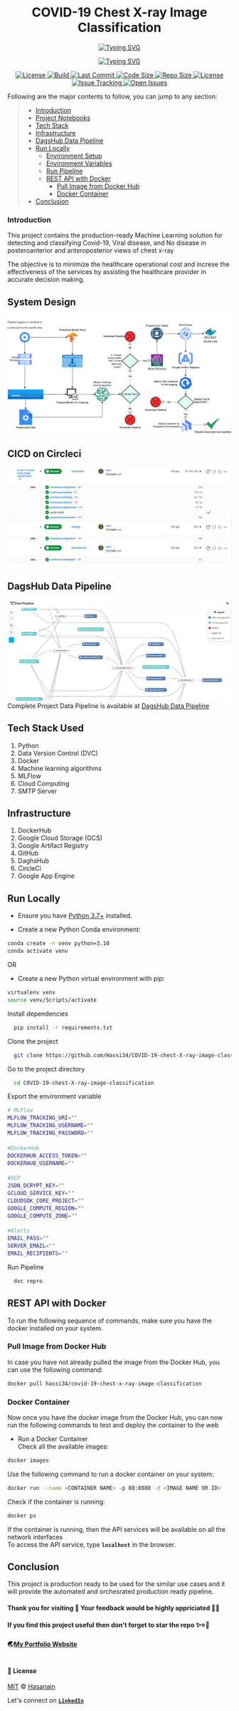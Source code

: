 <p align="center">
    <b>
        <h1 align="center">COVID-19 Chest X-ray Image Classification</h1>
    </b>
</p>
<p align="center">
<a href="https://github.com/Hassi34/COVID-19-chest-X-ray-image-classification">
    <img src="https://readme-typing-svg.demolab.com?font=Georgia&c=g&size=18&duration=3000&pause=6000&multiline=True&center=true&width=800&height=40&lines= Vision AI for detecting COVID-19 in chest X-ray images;" alt="Typing SVG" />
</a>
</p>
<p align="center">
<a href="https://github.com/Hassi34/COVID-19-chest-X-ray-image-classification">
    <img src="https://readme-typing-svg.demolab.com?font=Georgia&size=18&duration=2000&pause=1500&multiline=False&color=10D736FF&center=true&width=500&height=40&lines=AI+%7C+Vision AI%7C+Tensorflow%7C+DVC%7C+MLflow%7C+MLOps;Python+%7C+3.7+%7C+3.8+%7C+3.9+%7C+3.10;Online Prediction+%7CREST API+%7C+MLFlow+%7CGoogle App Engine;FAST API+%7CGoogle Cloud Storage (GCS)+%7CDagsHub;" alt="Typing SVG" />
</a>
</p>

<p align="center">
    <a href="https://www.python.org/downloads/">
        <img alt="License" src="https://img.shields.io/badge/python-3.7%20%7C%203.8%20%7C%203.9%20%7C%203.10-g.svg">
    </a>
    <a href="https://github.com/Hassi34/COVID-19-chest-X-ray-image-classification">
        <img alt="Build" src="https://circleci.com/gh/Hassi34/COVID-19-chest-X-ray-image-classification.svg?style=svg&circle-token=99997b17e412c65f50a2331f4c1e849e770708ae">
    </a>
    <a href="https://github.com/Hassi34/COVID-19-chest-X-ray-image-classification">
        <img alt="Last Commit" src="https://img.shields.io/github/last-commit/hassi34/COVID-19-chest-X-ray-image-classification/main?color=g">
    </a>
    <a href="https://github.com/Hassi34/COVID-19-chest-X-ray-image-classification">
        <img alt="Code Size" src="https://img.shields.io/github/languages/code-size/hassi34/COVID-19-chest-X-ray-image-classification?color=g">
    </a>
    <a href="https://github.com/Hassi34/COVID-19-chest-X-ray-image-classification">
        <img alt="Repo Size" src="https://img.shields.io/github/repo-size/hassi34/COVID-19-chest-X-ray-image-classification?color=g">
    </a>
    <a href="https://github.com/Hassi34/COVID-19-chest-X-ray-image-classification/blob/main/LICENSE">
        <img alt="License" src="https://img.shields.io/github/license/hassi34/COVID-19-chest-X-ray-image-classification?color=g">
    </a>
    <a href="https://github.com/hassi34/COVID-19-chest-X-ray-image-classification/issues">
        <img alt="Issue Tracking" src="https://img.shields.io/badge/issue_tracking-github-brightgreen.svg">
    </a>
    <a href="https://github.com/hassi34/COVID-19-chest-X-ray-image-classification/issues">
        <img alt="Open Issues" src="https://img.shields.io/github/issues/hassi34/COVID-19-chest-X-ray-image-classification">
    </a>
</p>

Following are the major contents to follow, you can jump to any section:

>   -  [Introduction](#project-intro)<br>
>   -  [Project Notebooks](https://github.com/Hassi34/COVID-19-chest-X-ray-image-classification/tree/notebooks)
>   -  [Tech Stack](#tech-stack)<br>
>   -  [Infrastructure](#infra-)<br>
>   -  [DagsHub Data Pipeline](https://dagshub.com/hassi34/COVID-19-chest-X-ray-image-classification)
>   -  [Run Locally](#run-local)<br>
>      - [Environment Setup](#env-setup)<br>
>      - [Environment Variables](#env-vars)<br>
>      - [Run Pipeline](#run-pipeline)<br>
>      - [REST API with Docker](rest-api)<br>
>        - [Pull Image from Docker Hub](#docker-container)<br>
>        - [Docker Container](#docker-container)<br>
>   -  [Conclusion](#conclusion-)<br>

### Introduction<a id='project-intro'></a>
This project contains the production-ready Machine Learning solution for detecting and classifying Covid-19, Viral disease, and No disease in posteroanterior and anteroposterior views of chest x-ray

The objective is to minimize the healthcare operational cost and increse the effectiveness of the services by assisting the healthcare provider in accurate decision making.

## System Design
![image](./assets/SystemDesign.png)

## CICD on Circleci
![image](./assets/cicd.png)
## DagsHub Data Pipeline
![image](./assets/DagsHubDatapipeline.png)<br>
Complete Project Data Pipeline is available at [DagsHub Data Pipeline](https://dagshub.com/hassi34/COVID-19-chest-X-ray-image-classification)

## Tech Stack Used<a id='tech-stack'></a>
1. Python 
2. Data Version Control (DVC) 
3. Docker
4. Machine learning algorithms
5. MLFlow
6. Cloud Computing
7. SMTP Server

## Infrastructure<a id='infra-'></a>

1. DockerHub
2. Google Cloud Storage (GCS)
3. Google Artifact Registry
4. GitHub
5. DaghsHub
6. CircleCi
7. Google App Engine

## Run Locally<a id='run-local'></a>

* Ensure you have [Python 3.7+](https://www.python.org/downloads/) installed.

* Create a new Python Conda environment:<a id='env-setup'></a>

```bash
conda create -n venv python=3.10  
conda activate venv 
```
OR
* Create a new Python virtual environment with pip:
```bash
virtualenv venv
source venv/Scripts/activate
```
Install dependencies

```bash
  pip install -r requirements.txt
```

Clone the project

```bash
  git clone https://github.com/Hassi34/COVID-19-chest-X-ray-image-classification.git
```

Go to the project directory

```bash
  cd COVID-19-chest-X-ray-image-classification
```
Export the environment variable<a id='env-vars'></a>
```bash
# MLFlow
MLFLOW_TRACKING_URI=""
MLFLOW_TRACKING_USERNAME=""
MLFLOW_TRACKING_PASSWORD=""

#DockerHub 
DOCKERHUB_ACCESS_TOKEN=""
DOCKERHUB_USERNAME=""

#GCP
JSON_DCRYPT_KEY=""
GCLOUD_SERVICE_KEY=""
CLOUDSDK_CORE_PROJECT=""
GOOGLE_COMPUTE_REGION=""
GOOGLE_COMPUTE_ZONE=""

#Alerts
EMAIL_PASS=""
SERVER_EMAIL=""
EMAIL_RECIPIENTS=""

```

Run Pipeline<a id='run-pipeline'></a>

```bash
  dvc repro
```
## REST API with Docker<a id='rest-api'></a>
To run the following sequence of commands, make sure you have the docker installed on your system.

### Pull Image from Docker Hub<a id='docker-pull'></a>
In case you have not already pulled the image from the Docker Hub, you can use the following command:
```bash
docker pull hassi34/covid-19-chest-x-ray-image-classification
```

### Docker Container<a id='docker-container'></a>
Now once you have the docker image from the Docker Hub, you can now run the following commands to test and deploy the container to the web

* Run a Docker Container<a id='run-docker-container'></a><br>
Check all the available images:
```bash
docker images
```
Use the following command to run a docker container on your system:
```bash
docker run --name <CONTAINER NAME> -p 80:8080 -d <IMAGE NAME OR ID>
```
Check if the container is running:
```bash
docker ps
```
If the container is running, then the API services will be available on all the network interfaces<br>
To access the API service, type **``localhost``** in the browser.
## Conclusion<a id='conclusion-'></a>
This project is production ready to be used for the similar use cases and it will provide the automated and orchesrated production ready pipeline.
#### **Thank you for visiting 🙏 Your feedback would be highly appriciated 💯😊**<br>
#### **If you find this project useful then don't forget to star the repo ✨⭐🤖**<br>
#### 🌏[My Portfolio Website][website] <br><br>
#### **📃 License**
[MIT][license] © [Hasanain][website]

[license]: hhttps://github.com/Hassi34/COVID-19-chest-X-ray-image-classification/blob/main/LICENSE
[website]: https://hasanain.aicaliber.com

Let's connect on **[``LinkedIn``](https://www.linkedin.com/in/hasanain-mehmood)** <br>